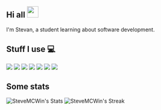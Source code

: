 ## Hi all <img src="https://raw.githubusercontent.com/MartinHeinz/MartinHeinz/master/wave.gif" width="30px" height="30px" />

I'm Stevan, a student learning about software development.

## Stuff I use 💻
![](https://img.shields.io/badge/OS-Arch-informational?style=flat&logo=archlinux&logoColor=white&color=1a9dba)
![](https://img.shields.io/badge/DE-Hyprland-informational?style=flat&logo=hyprland&logoColor=white&color=1fa1b4)
![](https://img.shields.io/badge/Editor-NeoVim-informational?style=flat&logo=neovim&logoColor=white&color=24a5ae)
![](https://img.shields.io/badge/Coding-Go-informational?style=flat&logo=go&logoColor=white&color=29a9a7)
![](https://img.shields.io/badge/Coding-C/C++-informational?style=flat&logo=cplusplus&logoColor=white&color=2eada1)
![](https://img.shields.io/badge/Coding-OpenGL-informational?style=flat&logo=opengl&logoColor=white&color=33b19b)
![](https://img.shields.io/badge/Coding-Godot-informational?style=flat&logo=godotengine&logoColor=white&color=2bbc8a)

## Some stats
![SteveMCWin's Stats](https://github-readme-stats.vercel.app/api?username=SteveMCWin&theme=tokyonight&show_icons=true&hide_border=false&count_private=true)
![SteveMCWin's Streak](https://github-readme-streak-stats.herokuapp.com/?user=SteveMCWin&theme=tokyonight&hide_border=false)
